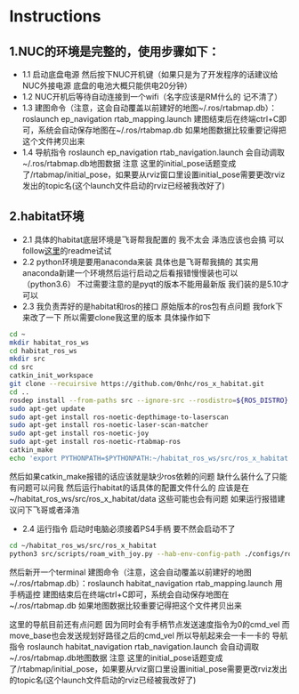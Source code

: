 # Instructions
## 1.NUC的环境是完整的，使用步骤如下：
* 1.1 启动底盘电源 然后按下NUC开机键（如果只是为了开发程序的话建议给NUC外接电源 底盘的电池大概只能供电20分钟）
* 1.2 NUC开机后等待自动连接到一个wifi（名字应该是RM什么的 记不清了）
* 1.3 建图命令（注意，这会自动覆盖以前建好的地图~/.ros/rtabmap.db）：roslaunch ep_navigation rtab_mapping.launch 建图结束后在终端ctrl+C即可，系统会自动保存地图在~/.ros/rtabmap.db 如果地图数据比较重要记得把这个文件拷贝出来
* 1.4 导航指令 roslaunch ep_navigation rtab_navigation.launch 会自动调取~/.ros/rtabmap.db地图数据 注意 这里的initial_pose话题变成了/rtabmap/initial_pose，如果要从rviz窗口里设置initial_pose需要更改rviz发出的topic名(这个launch文件启动的rviz已经被我改好了)

## 2.habitat环境
* 2.1 具体的habitat底层环境是飞哥帮我配置的 我不太会 泽浩应该也会搞 可以follow[这里](https://github.com/0nhc/ros_x_habitat)的readme试试
* 2.2 python环境是要用anaconda来装 具体也是飞哥帮我搞的 其实用anaconda新建一个环境然后运行启动之后看报错慢慢装也可以（python3.6） 不过需要注意的是pyqt的版本不能用最新版 我们装的是5.10才可以
* 2.3 我负责弄好的是habitat和ros的接口 原始版本的ros包有点问题 我fork下来改了一下 所以需要clone我这里的版本 具体操作如下

```sh
cd ~
mkdir habitat_ros_ws
cd habitat_ros_ws
mkdir src
cd src
catkin_init_workspace
git clone --recuirsive https://github.com/0nhc/ros_x_habitat.git
cd ..
rosdep install --from-paths src --ignore-src --rosdistro=${ROS_DISTRO} -y
sudo apt-get update
sudo apt-get install ros-noetic-depthimage-to-laserscan
sudo apt-get install ros-noetic-laser-scan-matcher
sudo apt-get install ros-noetic-joy
sudo apt-get install ros-noetic-rtabmap-ros
catkin_make
echo 'export PYTHONPATH=$PYTHONPATH:~/habitat_ros_ws/src/ros_x_habitat' >> ~/.bashrc
```
然后如果catkin_make报错的话应该就是缺少ros依赖的问题 缺什么装什么了只能 有问题可以问我
然后运行habitat的话具体的配置文件什么的
应该是在~/habitat_ros_ws/src/ros_x_habitat/data
这些可能也会有问题 如果运行报错建议问下飞哥或者泽浩

* 2.4 运行指令
 启动时电脑必须接着PS4手柄 要不然会启动不了
```sh
cd ~/habitat_ros_ws/src/ros_x_habitat
python3 src/scripts/roam_with_joy.py --hab-env-config-path ./configs/roam_configs/pointnav_rgbd_roam_mp3d_test_scenes.yaml --episode-id -1 --scene-id ./data/scene_datasets/mp3d/2t7WUuJeko7/2t7WUuJeko7.glb --video-frame-period 60
```
然后新开一个terminal
建图命令（注意，这会自动覆盖以前建好的地图~/.ros/rtabmap.db）：roslaunch habitat_navigation rtab_mapping.launch 用手柄遥控 建图结束后在终端ctrl+C即可，系统会自动保存地图在~/.ros/rtabmap.db 如果地图数据比较重要记得把这个文件拷贝出来

这里的导航目前还有点问题 因为同时会有手柄节点发送速度指令为0的cmd_vel 而move_base也会发送规划好路径之后的cmd_vel 所以导航起来会一卡一卡的
导航指令 roslaunch habitat_navigation rtab_navigation.launch 会自动调取~/.ros/rtabmap.db地图数据 注意 这里的initial_pose话题变成了/rtabmap/initial_pose，如果要从rviz窗口里设置initial_pose需要更改rviz发出的topic名(这个launch文件启动的rviz已经被我改好了) 
